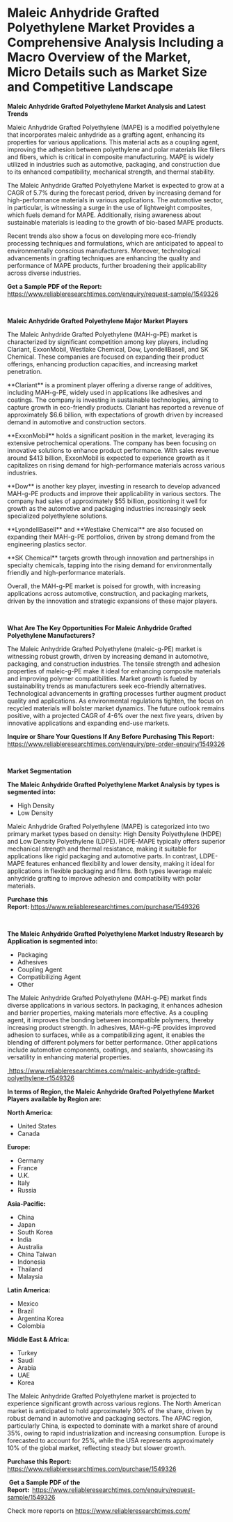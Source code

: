 <p><h1>Maleic Anhydride Grafted Polyethylene Market Provides a Comprehensive Analysis Including a Macro Overview of the Market, Micro Details such as Market Size and Competitive Landscape</h1></p><p><strong>Maleic Anhydride Grafted Polyethylene Market Analysis and Latest Trends</strong></p>
<p><p>Maleic Anhydride Grafted Polyethylene (MAPE) is a modified polyethylene that incorporates maleic anhydride as a grafting agent, enhancing its properties for various applications. This material acts as a coupling agent, improving the adhesion between polyethylene and polar materials like fillers and fibers, which is critical in composite manufacturing. MAPE is widely utilized in industries such as automotive, packaging, and construction due to its enhanced compatibility, mechanical strength, and thermal stability.</p><p>The Maleic Anhydride Grafted Polyethylene Market is expected to grow at a CAGR of 5.7% during the forecast period, driven by increasing demand for high-performance materials in various applications. The automotive sector, in particular, is witnessing a surge in the use of lightweight composites, which fuels demand for MAPE. Additionally, rising awareness about sustainable materials is leading to the growth of bio-based MAPE products. </p><p>Recent trends also show a focus on developing more eco-friendly processing techniques and formulations, which are anticipated to appeal to environmentally conscious manufacturers. Moreover, technological advancements in grafting techniques are enhancing the quality and performance of MAPE products, further broadening their applicability across diverse industries.</p></p>
<p><strong>Get a Sample PDF of the Report:&nbsp;</strong> <a href="https://www.reliableresearchtimes.com/enquiry/request-sample/1549326?utm_campaign=2176&utm_medium=2&utm_source=Github&utm_content=ia&utm_term=30012025&utm_id=maleic-anhydride-grafted-polyethylene">https://www.reliableresearchtimes.com/enquiry/request-sample/1549326</a></p>
<p>&nbsp;</p>
<p><strong>Maleic Anhydride Grafted Polyethylene Major Market Players</strong></p>
<p><p>The Maleic Anhydride Grafted Polyethylene (MAH-g-PE) market is characterized by significant competition among key players, including Clariant, ExxonMobil, Westlake Chemical, Dow, LyondellBasell, and SK Chemical. These companies are focused on expanding their product offerings, enhancing production capacities, and increasing market penetration.</p><p>**Clariant** is a prominent player offering a diverse range of additives, including MAH-g-PE, widely used in applications like adhesives and coatings. The company is investing in sustainable technologies, aiming to capture growth in eco-friendly products. Clariant has reported a revenue of approximately $6.6 billion, with expectations of growth driven by increased demand in automotive and construction sectors.</p><p>**ExxonMobil** holds a significant position in the market, leveraging its extensive petrochemical operations. The company has been focusing on innovative solutions to enhance product performance. With sales revenue around $413 billion, ExxonMobil is expected to experience growth as it capitalizes on rising demand for high-performance materials across various industries.</p><p>**Dow** is another key player, investing in research to develop advanced MAH-g-PE products and improve their applicability in various sectors. The company had sales of approximately $55 billion, positioning it well for growth as the automotive and packaging industries increasingly seek specialized polyethylene solutions.</p><p>**LyondellBasell** and **Westlake Chemical** are also focused on expanding their MAH-g-PE portfolios, driven by strong demand from the engineering plastics sector. </p><p>**SK Chemical** targets growth through innovation and partnerships in specialty chemicals, tapping into the rising demand for environmentally friendly and high-performance materials.</p><p>Overall, the MAH-g-PE market is poised for growth, with increasing applications across automotive, construction, and packaging markets, driven by the innovation and strategic expansions of these major players.</p></p>
<p>&nbsp;</p>
<p><strong>What Are The Key Opportunities For Maleic Anhydride Grafted Polyethylene Manufacturers?</strong></p>
<p><p>The Maleic Anhydride Grafted Polyethylene (maleic-g-PE) market is witnessing robust growth, driven by increasing demand in automotive, packaging, and construction industries. The tensile strength and adhesion properties of maleic-g-PE make it ideal for enhancing composite materials and improving polymer compatibilities. Market growth is fueled by sustainability trends as manufacturers seek eco-friendly alternatives. Technological advancements in grafting processes further augment product quality and applications. As environmental regulations tighten, the focus on recycled materials will bolster market dynamics. The future outlook remains positive, with a projected CAGR of 4-6% over the next five years, driven by innovative applications and expanding end-use markets.</p></p>
<p><strong>Inquire or Share Your Questions If Any Before Purchasing This Report:</strong> <a href="https://www.reliableresearchtimes.com/enquiry/pre-order-enquiry/1549326?utm_campaign=2176&utm_medium=2&utm_source=Github&utm_content=ia&utm_term=30012025&utm_id=maleic-anhydride-grafted-polyethylene">https://www.reliableresearchtimes.com/enquiry/pre-order-enquiry/1549326</a></p>
<p>&nbsp;</p>
<p><strong>Market Segmentation</strong></p>
<p><strong>The Maleic Anhydride Grafted Polyethylene Market Analysis by types is segmented into:</strong></p>
<p><ul><li>High Density</li><li>Low Density</li></ul></p>
<p><p>Maleic Anhydride Grafted Polyethylene (MAPE) is categorized into two primary market types based on density: High Density Polyethylene (HDPE) and Low Density Polyethylene (LDPE). HDPE-MAPE typically offers superior mechanical strength and thermal resistance, making it suitable for applications like rigid packaging and automotive parts. In contrast, LDPE-MAPE features enhanced flexibility and lower density, making it ideal for applications in flexible packaging and films. Both types leverage maleic anhydride grafting to improve adhesion and compatibility with polar materials.</p></p>
<p><strong>Purchase this Report:&nbsp;</strong><a href="https://www.reliableresearchtimes.com/purchase/1549326?utm_campaign=2176&utm_medium=2&utm_source=Github&utm_content=ia&utm_term=30012025&utm_id=maleic-anhydride-grafted-polyethylene">https://www.reliableresearchtimes.com/purchase/1549326</a></p>
<p>&nbsp;</p>
<p><strong>The Maleic Anhydride Grafted Polyethylene Market Industry Research by Application is segmented into:</strong></p>
<p><ul><li>Packaging</li><li>Adhesives</li><li>Coupling Agent</li><li>Compatibilizing Agent</li><li>Other</li></ul></p>
<p><p>The Maleic Anhydride Grafted Polyethylene (MAH-g-PE) market finds diverse applications in various sectors. In packaging, it enhances adhesion and barrier properties, making materials more effective. As a coupling agent, it improves the bonding between incompatible polymers, thereby increasing product strength. In adhesives, MAH-g-PE provides improved adhesion to surfaces, while as a compatibilizing agent, it enables the blending of different polymers for better performance. Other applications include automotive components, coatings, and sealants, showcasing its versatility in enhancing material properties.</p></p>
<p><a href="https://www.reliableresearchtimes.com/maleic-anhydride-grafted-polyethylene-r1549326?utm_campaign=2176&utm_medium=2&utm_source=Github&utm_content=ia&utm_term=30012025&utm_id=maleic-anhydride-grafted-polyethylene">&nbsp;https://www.reliableresearchtimes.com/maleic-anhydride-grafted-polyethylene-r1549326</a></p>
<p><strong>In terms of Region, the Maleic Anhydride Grafted Polyethylene Market Players available by Region are:</strong></p>
<p>
    <p> <strong> North America: </strong>
        <ul>
            <li>United States</li>
            <li>Canada</li>
        </ul>
        </p> 
    <p> <strong> Europe: </strong>
        <ul>
            <li>Germany</li>
            <li>France</li>
            <li>U.K.</li>
            <li>Italy</li>
            <li>Russia</li>
        </ul>
        </p> 
    <p> <strong> Asia-Pacific: </strong>
        <ul>
            <li>China</li>
            <li>Japan</li>
            <li>South Korea</li>
            <li>India</li>
            <li>Australia</li>
            <li>China Taiwan</li>
            <li>Indonesia</li>
            <li>Thailand</li>
            <li>Malaysia</li>
        </ul>
        </p> 
    <p> <strong> Latin America: </strong>
        <ul>
            <li>Mexico</li>
            <li>Brazil</li>
            <li>Argentina Korea</li>
            <li>Colombia</li>
        </ul>
        </p> 
    <p> <strong> Middle East & Africa: </strong>
        <ul>
            <li>Turkey</li>
            <li>Saudi</li>
            <li>Arabia</li>
            <li>UAE</li>
            <li>Korea</li>
        </ul>
    </p>
    </p>
<p><p>The Maleic Anhydride Grafted Polyethylene market is projected to experience significant growth across various regions. The North American market is anticipated to hold approximately 30% of the share, driven by robust demand in automotive and packaging sectors. The APAC region, particularly China, is expected to dominate with a market share of around 35%, owing to rapid industrialization and increasing consumption. Europe is forecasted to account for 25%, while the USA represents approximately 10% of the global market, reflecting steady but slower growth.</p></p>
<p><strong>Purchase this Report: </strong><a href="https://www.reliableresearchtimes.com/purchase/1549326?utm_campaign=2176&utm_medium=2&utm_source=Github&utm_content=ia&utm_term=30012025&utm_id=maleic-anhydride-grafted-polyethylene">https://www.reliableresearchtimes.com/purchase/1549326</a></p>
<p>&nbsp;<strong>Get a Sample PDF of the Report:&nbsp;&nbsp;</strong><a href="https://www.reliableresearchtimes.com/enquiry/request-sample/1549326?utm_campaign=2176&utm_medium=2&utm_source=Github&utm_content=ia&utm_term=30012025&utm_id=maleic-anhydride-grafted-polyethylene">https://www.reliableresearchtimes.com/enquiry/request-sample/1549326</a></p>
<p><strong></strong></p>
<p>Check more reports on <a href="https://www.reliableresearchtimes.com/?utm_campaign=2176&utm_medium=2&utm_source=Github&utm_content=ia&utm_term=30012025&utm_id=maleic-anhydride-grafted-polyethylene">https://www.reliableresearchtimes.com/</a></p>